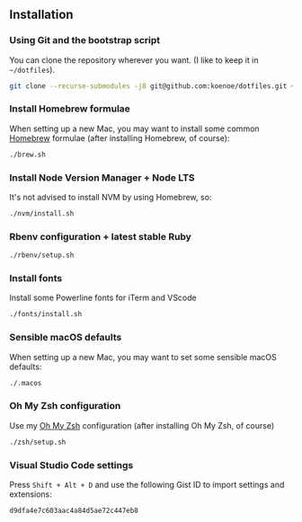 ## Installation

### Using Git and the bootstrap script

You can clone the repository wherever you want. (I like to keep it in `~/dotfiles`).

```bash
git clone --recurse-submodules -j8 git@github.com:koenoe/dotfiles.git ~/dotfiles && cd ~/dotfiles
```

### Install Homebrew formulae

When setting up a new Mac, you may want to install some common [Homebrew](https://brew.sh/) formulae (after installing Homebrew, of course):

```bash
./brew.sh
```

### Install Node Version Manager + Node LTS

It's not advised to install NVM by using Homebrew, so:
```bash
./nvm/install.sh
```

### Rbenv configuration + latest stable Ruby

```bash
./rbenv/setup.sh
```

### Install fonts

Install some Powerline fonts for iTerm and VScode
```bash
./fonts/install.sh
```

### Sensible macOS defaults

When setting up a new Mac, you may want to set some sensible macOS defaults:

```bash
./.macos
```

### Oh My Zsh configuration

Use my [Oh My Zsh](https://github.com/robbyrussell/oh-my-zsh) configuration (after installing Oh My Zsh, of course)

```bash
./zsh/setup.sh
```

### Visual Studio Code settings

Press `Shift + Alt + D` and use the following Gist ID to import settings and extensions:

```bash
d9dfa4e7c603aac4a84d5ae72c447eb8
```
